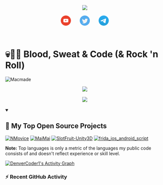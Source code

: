  <!--
**nicolastinkl/nicolastinkl** is a ✨ _special_ ✨ repository because its `README.md` (this file) appears on your GitHub profile.

Here are some ideas to get you started:

- 🔭 I’m currently working on ...
- 🌱 I’m currently learning ...
- 👯 I’m looking to collaborate on ...
- 🤔 I’m looking for help with ...
- 💬 Ask me about ...
- 📫 How to reach me: ...
- 😄 Pronouns: ...
- ⚡ Fun fact: ... 
-->


<p align="center">
  <!-- Typing SVG by DenverCoder1 - https://github.com/DenverCoder1/readme-typing-svg -->
  <a href="https://github.com/DenverCoder1/readme-typing-svg">
    <img src="https://readme-typing-svg.demolab.com/?lines=Full-stack%20web%20and%20app%20developer;Experienced%20UI%2FUX%20Designer;10%2B%20years%20of%20coding%20experience;Always%20learning%20new%20things&font=Fira%20Code&center=true&width=440&height=45&color=f75c7e&vCenter=true&pause=1000&size=22" /></a>
</p>

<!-- Social icons section -->
<p align="center">
  <a href="https://www.youtube.com/c/dcgzeus"><img width="32px" alt="Youtube"  title="Youtube" src="https://raw.githubusercontent.com/nicolastinkl/nicolastinkl/main/youtube.png"/></a>
  &#8287;&#8287;&#8287;&#8287;&#8287;
  <a href="https://twitter.com/dcgzeus"><img width="32px" alt="Twitter" title="Twitter" src="https://raw.githubusercontent.com/nicolastinkl/nicolastinkl/main/twitter.png"/></a>
	&#8287;&#8287;&#8287;&#8287;&#8287;
  <a href="https://t.me/dcgzeus"><img width="32px" alt="Twitter" title="Twitter" src="https://raw.githubusercontent.com/nicolastinkl/nicolastinkl/main/telegram.png"/></a>
</p>

<br/>


# 💀🦄🤖 Blood, Sweat & Code (& Rock 'n Roll)

![Macmade](nyan-cat.gif "Macmade")

<p align="center">
	<img width="450em" src="https://github-readme-stats.vercel.app/api?username=nicolastinkl&show_icons=true&include_all_commits=true&count_private=true&hide_border=false&theme=dracula" />
</p>

<p align="center">
	<img width="450em" src="https://github-readme-streak-stats.herokuapp.com/?user=nicolastinkl&include_all_commits=true&hide_border=false&theme=dracula" />
</p>
 <details open> 
  <summary><h2>📘 My Top Open Source Projects</h2></summary>

  <!-- Repo info cards - https://github.com/anuraghazra/github-readme-stats -->
  <!-- Small repo cards (fork) - https://github.com/nicolastinkl/github-readme-stats -->
  <p align="left">
    <a href="https://github.com/nicolastinkl/NMovice"><img width="278" src="https://denvercoder1-github-readme-stats.vercel.app/api/pin/?username=nicolastinkl&repo=NMovice&theme=react&bg_color=1F222E&title_color=F85D7F&hide_border=true&icon_color=F8D866&show_icons=false" alt="NMovice"></a>
    <a href="https://github.com/nicolastinkl/MaiMai"><img width="278" src="https://denvercoder1-github-readme-stats.vercel.app/api/pin/?username=nicolastinkl&repo=MaiMai&theme=react&bg_color=1F222E&title_color=F85D7F&hide_border=true&icon_color=F8D866&show_icons=false" alt="MaiMai"></a>
    <a href="https://github.com/nicolastinkl/SlotFruit-Unity3D"><img width="278" src="https://denvercoder1-github-readme-stats.vercel.app/api/pin?username=nicolastinkl&repo=SlotFruit-Unity3D&theme=react&bg_color=1F222E&title_color=F85D7F&hide_border=true&icon_color=F8D866&show_icons=false" alt="SlotFruit-Unity3D"></a>
    <a href="https://github.com/nicolastinkl/frida_ios_android_script"><img width="278" src="https://denvercoder1-github-readme-stats.vercel.app/api/pin/?username=nicolastinkl&repo=frida_ios_android_script&theme=react&bg_color=1F222E&title_color=F85D7F&hide_border=true&icon_color=F8D866&show_icons=false" alt="frida_ios_android_script"></a>
  
  </p>

</details>
  
  <b>Note:</b> Top languages is only a metric of the languages my public code consists of and doesn't reflect experience or skill level.
  
  <!-- https://github.com/ashutosh00710/github-readme-activity-graph -->

  <a href="https://github.com/ashutosh00710/github-readme-activity-graph"><img alt="DenverCoder1's Activity Graph" src="https://github-readme-activity-graph.vercel.app/graph/?username=nicolastinkl&bg_color=1F222E&color=F8D866&line=F85D7F&point=FFFFFF&hide_border=true" /></a>

  <h3>⚡ Recent GitHub Activity</h3>
